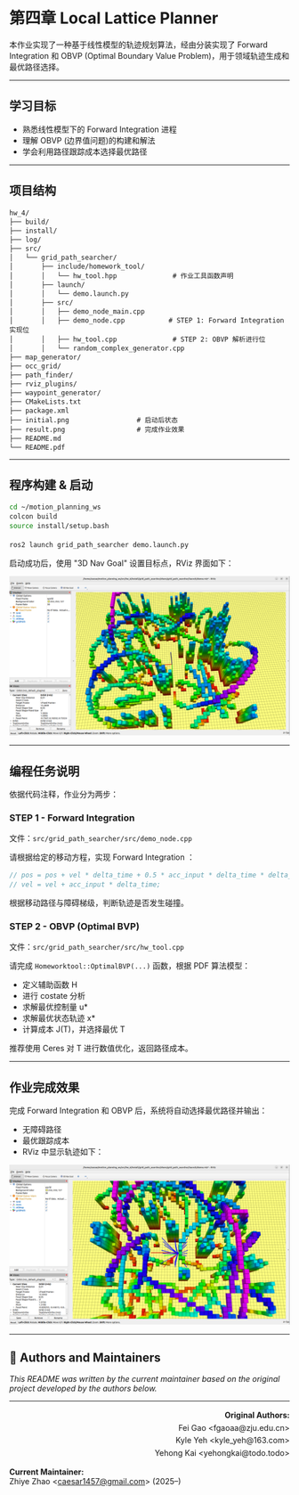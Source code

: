 # 第四章 Local Lattice Planner

本作业实现了一种基于线性模型的轨迹规划算法，经由分装实现了 Forward Integration 和 OBVP (Optimal Boundary Value Problem)，用于领域轨迹生成和最优路径选择。

---

## 学习目标

- 熟悉线性模型下的 Forward Integration 进程
- 理解 OBVP (边界值问题)的构建和解法
- 学会利用路径跟踪成本选择最优路径

---

## 项目结构

```
hw_4/
├── build/
├── install/
├── log/
├── src/
│   └── grid_path_searcher/
│       ├── include/homework_tool/
│       │   └── hw_tool.hpp              # 作业工具函数声明
│       ├── launch/
│       │   └── demo.launch.py
│       ├── src/
│       │   ├── demo_node_main.cpp
│       │   ├── demo_node.cpp           # STEP 1: Forward Integration 实现位
│       │   ├── hw_tool.cpp              # STEP 2: OBVP 解析进行位
│       │   └── random_complex_generator.cpp
├── map_generator/
├── occ_grid/
├── path_finder/
├── rviz_plugins/
├── waypoint_generator/
├── CMakeLists.txt
├── package.xml
├── initial.png                 # 启动后状态
├── result.png                  # 完成作业效果
├── README.md
└── README.pdf
```

---

##  程序构建 & 启动

```bash
cd ~/motion_planning_ws
colcon build 
source install/setup.bash

ros2 launch grid_path_searcher demo.launch.py
```

启动成功后，使用 "3D Nav Goal" 设置目标点，RViz 界面如下：

![initial](./initial.png)

---

## 编程任务说明

依据代码注释，作业分为两步：

### STEP 1 - Forward Integration

文件：`src/grid_path_searcher/src/demo_node.cpp`

请根据给定的移动方程，实现 Forward Integration ：

```cpp
// pos = pos + vel * delta_time + 0.5 * acc_input * delta_time * delta_time;
// vel = vel + acc_input * delta_time;
```

根据移动路径与障碍梯级，判断轨迹是否发生碰撞。

### STEP 2 - OBVP (Optimal BVP)

文件：`src/grid_path_searcher/src/hw_tool.cpp`

请完成 `Homeworktool::OptimalBVP(...)` 函数，根据 PDF 算法模型：

- 定义辅助函数 H
- 进行 costate 分析
- 求解最优控制量 u*
- 求解最优状态轨迹 x*
- 计算成本 J(T)，并选择最优 T

推荐使用 Ceres 对 T 进行数值优化，返回路径成本。

---

## 作业完成效果

完成 Forward Integration 和 OBVP 后，系统将自动选择最优路径并输出：

- 无障碍路径
- 最优跟踪成本
- RViz 中显示轨迹如下：

![result](./result.png)

---

## 👥 Authors and Maintainers

_This README was written by the current maintainer based on the original project developed by the authors below._

<hr/>

<p align="right" style="line-height: 1.6; font-size: 14px;">
  <strong>Original Authors:</strong><br>
  Fei Gao &lt;fgaoaa@zju.edu.cn&gt;<br>
  Kyle Yeh &lt;kyle_yeh@163.com&gt;<br>
  Yehong Kai &lt;yehongkai@todo.todo&gt;<br>


  <strong>Current Maintainer:</strong><br>
  Zhiye Zhao &lt;<a href="mailto:caesar1457@gmail.com">caesar1457@gmail.com</a>&gt; (2025–)
</p>

